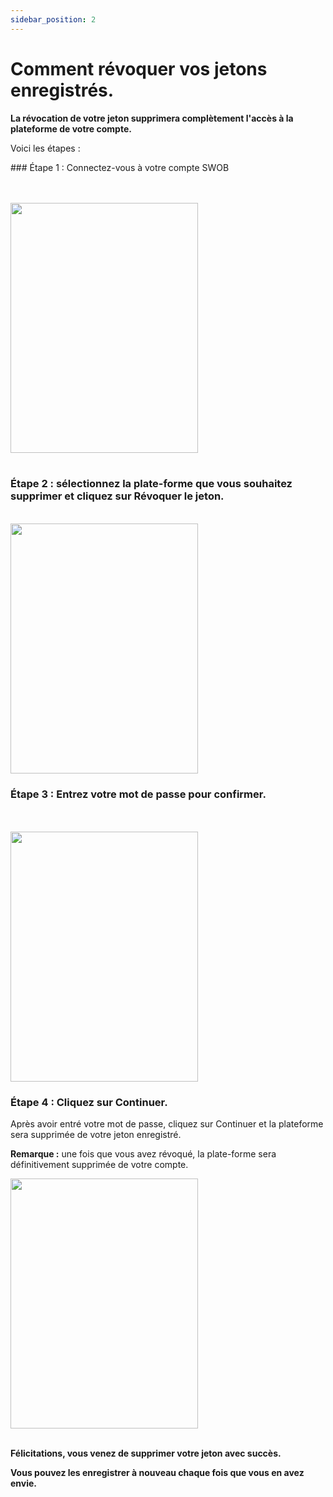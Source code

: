 ```yaml
---
sidebar_position: 2
---
```


# Comment révoquer vos jetons enregistrés.

**La révocation de votre jeton supprimera complètement l'accès à la plateforme de votre compte.**

Voici les étapes :

### Étape 1 : Connectez-vous à votre compte SWOB

<br/>
<br/>
<img src="/img/Save-Tokens.png" height="400" width="300" />
<br/>
<br/>

### Étape 2 : sélectionnez la plate-forme que vous souhaitez supprimer et cliquez sur Révoquer le jeton.
<br/>
<img src="/img/SelectTokenToDelete.png" height="400" width="300" />
<br/>

### Étape 3 : Entrez votre mot de passe pour confirmer.
<br/>
<br/>
<img src="/img/ConfirmDelete.png" height="400" width="300" />
<br/>

### Étape 4 : Cliquez sur Continuer.

Après avoir entré votre mot de passe, cliquez sur Continuer et la plateforme sera supprimée de votre jeton enregistré.

**Remarque :** une fois que vous avez révoqué, la plate-forme sera définitivement supprimée de votre compte.

<img src="/img/DeletedToken.png" height="400" width="300" />
<br/>
<br/>

**Félicitations, vous venez de supprimer votre jeton avec succès.**

**Vous pouvez les enregistrer à nouveau chaque fois que vous en avez envie.**













